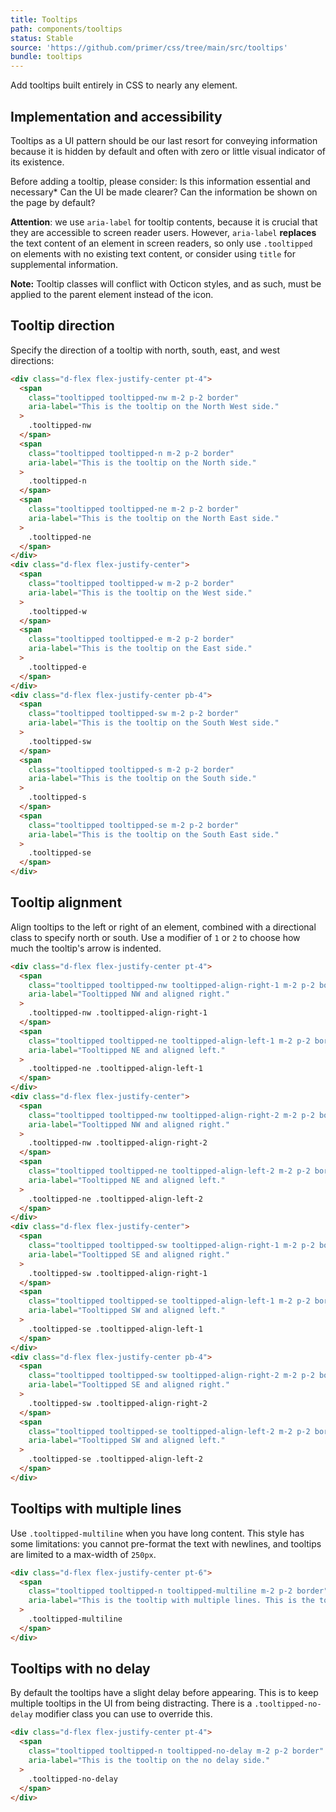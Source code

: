 ```yaml
---
title: Tooltips
path: components/tooltips
status: Stable
source: 'https://github.com/primer/css/tree/main/src/tooltips'
bundle: tooltips
---
```


Add tooltips built entirely in CSS to nearly any element.

## Implementation and accessibility

Tooltips as a UI pattern should be our last resort for conveying information because it is hidden by default and often with zero or little visual indicator of its existence.

Before adding a tooltip, please consider: Is this information essential and necessary\* Can the UI be made clearer? Can the information be shown on the page by default?

**Attention**: we use `aria-label` for tooltip contents, because it is crucial that they are accessible to screen reader users. However, `aria-label` **replaces** the text content of an element in screen readers, so only use `.tooltipped` on elements with no existing text content, or consider using `title` for supplemental information.

**Note:** Tooltip classes will conflict with Octicon styles, and as such, must be applied to the parent element instead of the icon.

## Tooltip direction

Specify the direction of a tooltip with north, south, east, and west directions:

```html live
<div class="d-flex flex-justify-center pt-4">
  <span
    class="tooltipped tooltipped-nw m-2 p-2 border"
    aria-label="This is the tooltip on the North West side."
  >
    .tooltipped-nw
  </span>
  <span
    class="tooltipped tooltipped-n m-2 p-2 border"
    aria-label="This is the tooltip on the North side."
  >
    .tooltipped-n
  </span>
  <span
    class="tooltipped tooltipped-ne m-2 p-2 border"
    aria-label="This is the tooltip on the North East side."
  >
    .tooltipped-ne
  </span>
</div>
<div class="d-flex flex-justify-center">
  <span
    class="tooltipped tooltipped-w m-2 p-2 border"
    aria-label="This is the tooltip on the West side."
  >
    .tooltipped-w
  </span>
  <span
    class="tooltipped tooltipped-e m-2 p-2 border"
    aria-label="This is the tooltip on the East side."
  >
    .tooltipped-e
  </span>
</div>
<div class="d-flex flex-justify-center pb-4">
  <span
    class="tooltipped tooltipped-sw m-2 p-2 border"
    aria-label="This is the tooltip on the South West side."
  >
    .tooltipped-sw
  </span>
  <span
    class="tooltipped tooltipped-s m-2 p-2 border"
    aria-label="This is the tooltip on the South side."
  >
    .tooltipped-s
  </span>
  <span
    class="tooltipped tooltipped-se m-2 p-2 border"
    aria-label="This is the tooltip on the South East side."
  >
    .tooltipped-se
  </span>
</div>
```

## Tooltip alignment

Align tooltips to the left or right of an element, combined with a directional class to specify north or south. Use a modifier of `1` or `2` to choose how much the tooltip's arrow is indented.

```html live
<div class="d-flex flex-justify-center pt-4">
  <span
    class="tooltipped tooltipped-nw tooltipped-align-right-1 m-2 p-2 border"
    aria-label="Tooltipped NW and aligned right."
  >
    .tooltipped-nw .tooltipped-align-right-1
  </span>
  <span
    class="tooltipped tooltipped-ne tooltipped-align-left-1 m-2 p-2 border"
    aria-label="Tooltipped NE and aligned left."
  >
    .tooltipped-ne .tooltipped-align-left-1
  </span>
</div>
<div class="d-flex flex-justify-center">
  <span
    class="tooltipped tooltipped-nw tooltipped-align-right-2 m-2 p-2 border"
    aria-label="Tooltipped NW and aligned right."
  >
    .tooltipped-nw .tooltipped-align-right-2
  </span>
  <span
    class="tooltipped tooltipped-ne tooltipped-align-left-2 m-2 p-2 border"
    aria-label="Tooltipped NE and aligned left."
  >
    .tooltipped-ne .tooltipped-align-left-2
  </span>
</div>
<div class="d-flex flex-justify-center">
  <span
    class="tooltipped tooltipped-sw tooltipped-align-right-1 m-2 p-2 border"
    aria-label="Tooltipped SE and aligned right."
  >
    .tooltipped-sw .tooltipped-align-right-1
  </span>
  <span
    class="tooltipped tooltipped-se tooltipped-align-left-1 m-2 p-2 border"
    aria-label="Tooltipped SW and aligned left."
  >
    .tooltipped-se .tooltipped-align-left-1
  </span>
</div>
<div class="d-flex flex-justify-center pb-4">
  <span
    class="tooltipped tooltipped-sw tooltipped-align-right-2 m-2 p-2 border"
    aria-label="Tooltipped SE and aligned right."
  >
    .tooltipped-sw .tooltipped-align-right-2
  </span>
  <span
    class="tooltipped tooltipped-se tooltipped-align-left-2 m-2 p-2 border"
    aria-label="Tooltipped SW and aligned left."
  >
    .tooltipped-se .tooltipped-align-left-2
  </span>
</div>
```

## Tooltips with multiple lines

Use `.tooltipped-multiline` when you have long content. This style has some limitations: you cannot pre-format the text with newlines, and tooltips are limited to a max-width of `250px`.

```html live
<div class="d-flex flex-justify-center pt-6">
  <span
    class="tooltipped tooltipped-n tooltipped-multiline m-2 p-2 border"
    aria-label="This is the tooltip with multiple lines. This is the tooltip with multiple lines."
  >
    .tooltipped-multiline
  </span>
</div>
```

## Tooltips with no delay

By default the tooltips have a slight delay before appearing. This is to keep multiple tooltips in the UI from being distracting. There is a `.tooltipped-no-delay` modifier class you can use to override this.

```html live
<div class="d-flex flex-justify-center pt-4">
  <span
    class="tooltipped tooltipped-n tooltipped-no-delay m-2 p-2 border"
    aria-label="This is the tooltip on the no delay side."
  >
    .tooltipped-no-delay
  </span>
</div>
```
